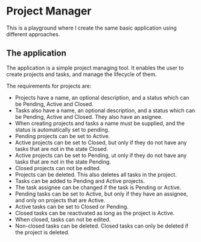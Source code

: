# Project Manager
This is a playground where I create the same basic application using different approaches.

## The application
The application is a simple project managing tool. It enables the user to create projects and tasks, and manage the lifecycle of them.

The requirements for projects are:

* Projects have a name, an optional description, and a status which can be Pending, Active and Closed.
* Tasks also have a name, an optional description, and a status which can be Pending, Active and Closed. They also have an asignee.
* When creating projects and tasks a name must be supplied, and the status is automatically set to pending.
* Pending projects can be set to Active.
* Active projects can be set to Closed, but only if they do not have any tasks that are not in the state Closed.
* Active projects can be set to Pending, ut only if they do not have any tasks that are not in the state Pending.
* Closed projects can not be edited.
* Projects can be deleted. This also deletes all tasks in the project.
* Tasks can be added to Pending and Active projects.
* The task assignee can be changed if the task is Pending or Active.
* Pending tasks can be set to Active, but only if they have an assignee, and only on projects that are Active.
* Active tasks can be set to Closed or Pending.
* Closed tasks can be reactivated as long as the project is Active.
* When closed, tasks can not be edited.
* Non-closed tasks can be deleted. Closed tasks can only be deleted if the project is deleted.
